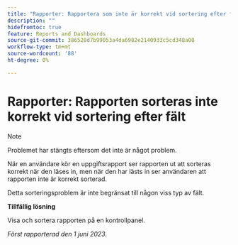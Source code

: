 ```yaml
---
title: "Rapporter: Rapportera som inte är korrekt vid sortering efter fält"
description: ""
hidefromtoc: true
feature: Reports and Dashboards
source-git-commit: 386528d7b99053a4da6982e2140933c5cd348a08
workflow-type: tm+mt
source-wordcount: '88'
ht-degree: 0%

---
```



# Rapporter: Rapporten sorteras inte korrekt vid sortering efter fält

>[!NOTE]
>
>Problemet har stängts eftersom det inte är något problem.

När en användare kör en uppgiftsrapport ser rapporten ut att sorteras korrekt när den läses in, men när den har lästs in ser användaren att rapporten inte är korrekt sorterad.

Detta sorteringsproblem är inte begränsat till någon viss typ av fält.

**Tillfällig lösning**

Visa och sortera rapporten på en kontrollpanel.

_Först rapporterad den 1 juni 2023._
